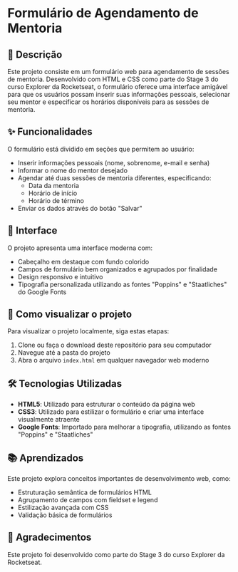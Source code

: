 
# Formulário de Agendamento de Mentoria

## 📝 Descrição

Este projeto consiste em um formulário web para agendamento de sessões de mentoria. Desenvolvido com HTML e CSS como parte do Stage 3 do curso Explorer da Rocketseat, o formulário oferece uma interface amigável para que os usuários possam inserir suas informações pessoais, selecionar seu mentor e especificar os horários disponíveis para as sessões de mentoria.

## ✨ Funcionalidades

O formulário está dividido em seções que permitem ao usuário:

- Inserir informações pessoais (nome, sobrenome, e-mail e senha)
- Informar o nome do mentor desejado
- Agendar até duas sessões de mentoria diferentes, especificando:
  - Data da mentoria
  - Horário de início
  - Horário de término
- Enviar os dados através do botão "Salvar"

## 🎨 Interface

O projeto apresenta uma interface moderna com:

- Cabeçalho em destaque com fundo colorido
- Campos de formulário bem organizados e agrupados por finalidade
- Design responsivo e intuitivo
- Tipografia personalizada utilizando as fontes "Poppins" e "Staatliches" do Google Fonts

## 🚀 Como visualizar o projeto

Para visualizar o projeto localmente, siga estas etapas:

1. Clone ou faça o download deste repositório para seu computador
2. Navegue até a pasta do projeto
3. Abra o arquivo `index.html` em qualquer navegador web moderno

## 🛠️ Tecnologias Utilizadas

- **HTML5**: Utilizado para estruturar o conteúdo da página web
- **CSS3**: Utilizado para estilizar o formulário e criar uma interface visualmente atraente
- **Google Fonts**: Importado para melhorar a tipografia, utilizando as fontes "Poppins" e "Staatliches"

## 📚 Aprendizados

Este projeto explora conceitos importantes de desenvolvimento web, como:

- Estruturação semântica de formulários HTML
- Agrupamento de campos com fieldset e legend
- Estilização avançada com CSS
- Validação básica de formulários

## 🙏 Agradecimentos

Este projeto foi desenvolvido como parte do Stage 3 do curso Explorer da Rocketseat.



